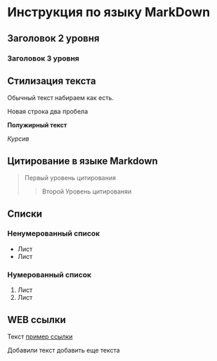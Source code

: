 # Инструкция по языку MarkDown
## Заголовок 2 уровня
### Заголовок 3 уровня 
## Стилизация текста
Обычный текст набираем как есть.


Новая строка два пробела

**Полужирный текст**

*Курсив*

## Цитирование в языке Markdown
>Первый уровень цитирования
>> Второй Уровень цитированяи

## Списки
### Ненумерованный список
* Лист
* Лист

### Нумерованный список 
1. Лист
1. Лист 

## WEB ссылки
Текст [пример ссылки](https://www.youtube.com/watch?v=StEetbqHW8Y&t=48s "Всплывающая подсказка")

Добавили текст 
добавить еще текста